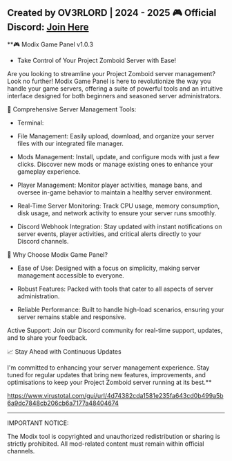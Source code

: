 Created by OV3RLORD | 2024 - 2025
🎮 Official Discord: [Join Here](https://discord.gg/EwWZUSR9tM)
----------------------------------------------------------------------------------

**🎮 Modix Game Panel v1.0.3 

- Take Control of Your Project Zomboid Server with Ease!

Are you looking to streamline your Project Zomboid server management? Look no further! Modix Game Panel is here to revolutionize the way you handle your game servers, offering a suite of powerful tools and an intuitive interface designed for both beginners and seasoned server administrators.

🔧 Comprehensive Server Management Tools:

- Terminal:

- File Management: Easily upload, download, and organize your server files with our integrated file manager.

- Mods Management: Install, update, and configure mods with just a few clicks. Discover new mods or manage existing ones to enhance your gameplay experience.

- Player Management: Monitor player activities, manage bans, and oversee in-game behavior to maintain a healthy server environment.

- Real-Time Server Monitoring: Track CPU usage, memory consumption, disk usage, and network activity to ensure your server runs smoothly.

- Discord Webhook Integration: Stay updated with instant notifications on server events, player activities, and critical alerts directly to your Discord channels.

🌟 Why Choose Modix Game Panel?

- Ease of Use: Designed with a focus on simplicity, making server management accessible to everyone.

- Robust Features: Packed with tools that cater to all aspects of server administration.

- Reliable Performance: Built to handle high-load scenarios, ensuring your server remains stable and responsive.

Active Support: Join our Discord community for real-time support, updates, and to share your feedback.

📈 Stay Ahead with Continuous Updates

I'm committed to enhancing your server management experience. Stay tuned for regular updates that bring new features, improvements, and optimisations to keep your Project Zomboid server running at its best.**

https://www.virustotal.com/gui/url/4d74382cda1581e235fa643cd0b499a5b6a9dc7848cb206cb6a7177a48404674

----------------------------------------------------------------------------------

IMPORTANT NOTICE:

The Modix tool is copyrighted and unauthorized redistribution or sharing is strictly prohibited. All mod-related content must remain within official channels.
